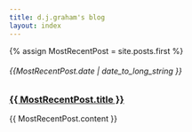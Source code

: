 ```yaml
---
title: d.j.graham's blog
layout: index
---
```


{% assign MostRecentPost = site.posts.first %}

<article>
	<h6 class="post-date">{{MostRecentPost.date | date_to_long_string }}</h6>
	<h3 class="post-title"><a href="{{ MostRecentPost.url }}">{{ MostRecentPost.title }}</a></h3>
	<p>{{ MostRecentPost.content }}</p>
</article>
